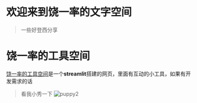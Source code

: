 # 欢迎来到饶一率的文字空间
> 一些好登西分享
# 饶一率的工具空间
[饶一率的工具空间](https://tool-rao.streamlit.app/)是一个**streamlit**搭建的网页，里面有互动的小工具，如果有开发需求的话
> 看我小秀一下
![puppy2](./picture/puppy2.png)
